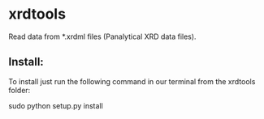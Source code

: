 # xrdtools

Read data from *.xrdml files (Panalytical XRD data files).

Install:
--------

To install just run the following command in our terminal from the xrdtools folder:

sudo python setup.py install